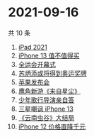 # 2021-09-16

共 10 条

<!-- BEGIN ZHIHUSEARCH -->
<!-- 最后更新时间 Thu Sep 16 2021 00:14:25 GMT+0800 (China Standard Time) -->
1. [iPad 2021](https://www.zhihu.com/search?q=ipad2021)
1. [iPhone 13 值不值得买](https://www.zhihu.com/search?q=iphone13)
1. [全运会开幕式](https://www.zhihu.com/search?q=全运会)
1. [苏炳添或将得到奥运奖牌 ](https://www.zhihu.com/search?q=苏炳添)
1. [苹果发布会](https://www.zhihu.com/search?q=苹果发布会)
1. [鹰角新游《来自星尘》](https://www.zhihu.com/search?q=来自星尘)
1. [少年歌行导演亲自答](https://www.zhihu.com/search?q=少年歌行)
1. [三星嘲讽 iPhone 13](https://www.zhihu.com/search?q=三星嘲讽iPhone)
1. [《云南虫谷》大结局](https://www.zhihu.com/search?q=云南虫谷)
1. [iPhone 12 价格直降千元](https://www.zhihu.com/search?q=iPhone12)
<!-- END ZHIHUSEARCH -->
